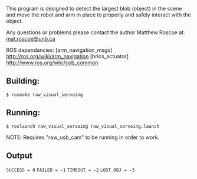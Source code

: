 This program is designed to detect the largest blob (object) in the scene and move the robot and arm in place to properly and safely interact with the object. 

Any questions or problems please contact the author Matthew Roscoe at: mat.roscoe@unb.ca

ROS dependancies: 
[arm_navigation_msgs] http://ros.org/wiki/arm_navigation
[brics_actuator] http://www.ros.org/wiki/cob_common

## Building: 

`$ rosmake raw_visual_servoing`

## Running: 

`$ roslaunch raw_visual_servoing raw_visual_servoing.launch`

NOTE: Requires "raw_usb_cam" to be running in order to work.

## Output
`SUCCESS = 0`
`FAILED = -1`
`TIMEOUT = -2`
`LOST_OBJ = -3`